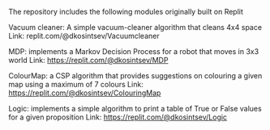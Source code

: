 The repository includes the following modules originally built on Replit

Vacuum cleaner: A simple vacuum-cleaner algorithm that cleans 4x4 space
Link: replit.com/@dkosintsev/Vacuumcleaner

MDP: implements a Markov Decision Process for a robot that moves in 3x3 world
Link: https://replit.com/@dkosintsev/MDP

ColourMap: a CSP algorithm that provides suggestions on colouring a given map using a maximum of 7 colours
Link: https://replit.com/@dkosintsev/ColouringMap

Logic: implements a simple algorithm to print a table of True or False values for a given proposition
Link: https://replit.com/@dkosintsev/Logic
